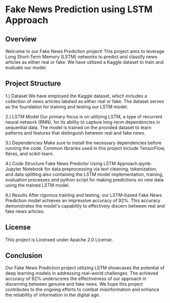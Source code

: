 # Fake News Prediction using LSTM Approach

## Overview
Welcome to our Fake News Prediction project! This project aims to leverage Long Short-Term Memory (LSTM) networks to predict and classify news articles as either real or fake. We have utilized a Kaggle dataset to train and evaluate our model.

## Project Structure
1.) Dataset
We have employed the Kaggle dataset, which includes a collection of news articles labeled as either real or fake. The dataset serves as the foundation for training and testing our LSTM model.

2.) LSTM Model
Our primary focus is on utilizing LSTM, a type of recurrent neural network (RNN), for its ability to capture long-term dependencies in sequential data. The model is trained on the provided dataset to learn patterns and features that distinguish between real and fake news.

3.) Dependencies
Make sure to install the necessary dependencies before running the code. Common libraries used in this project include TensorFlow, Keras, and scikit-learn.

4.) Code Structure
Fake News Predictor Using LSTM Approach.ipynb: Jupyter Notebook for data preprocessing via text cleaning, tokenization, and data splitting also containing the LSTM model implementation, training, evaluation processes and python script for making predictions on new data using the trained LSTM model.

6.) Results
After rigorous training and testing, our LSTM-based Fake News Prediction model achieves an impressive accuracy of 92%. This accuracy demonstrates the model's capability to effectively discern between real and fake news articles.

## License
This project is Licensed under Apache 2.0 License.

## Conclusion
Our Fake News Prediction project utilizing LSTM showcases the potential of deep learning models in addressing real-world challenges. The achieved accuracy of 92% underscores the effectiveness of our approach in discerning between genuine and fake news. We hope this project contributes to the ongoing efforts to combat misinformation and enhance the reliability of information in the digital age.

